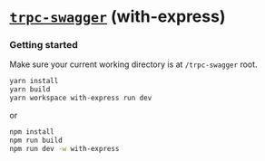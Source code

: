 # [**`trpc-swagger`**](../../README.md) (with-express)

### Getting started

Make sure your current working directory is at `/trpc-swagger` root.

```bash
yarn install
yarn build
yarn workspace with-express run dev
```
or
```bash
npm install
npm run build
npm run dev -w with-express
```
